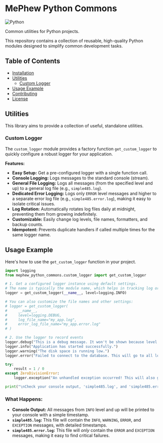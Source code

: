 # MePhew Python Commons

![Python](https://img.shields.io/badge/python-3.7%2B-blue.svg)

Common utilities for Python projects.

This repository contains a collection of reusable, high-quality Python modules designed to simplify common development tasks.

## Table of Contents

- [Installation](#installation)
- [Utilities](#utilities)
  - [Custom Logger](#custom-logger)
- [Usage Example](#usage-example)
- [Contributing](#contributing)
- [License](#license)

## Utilities

This library aims to provide a collection of useful, standalone utilities.

### Custom Logger

The `custom_logger` module provides a factory function `get_custom_logger` to quickly configure a robust logger for your application.

**Features:**

-   **Easy Setup:** Get a pre-configured logger with a single function call.
-   **Console Logging:** Logs messages to the standard console (stream).
-   **General File Logging:** Logs all messages (from the specified level and up) to a general log file (e.g., `simple485.log`).
-   **Dedicated Error Logging:** Logs only `ERROR` level messages and higher to a separate error log file (e.g., `simple485.error.log`), making it easy to isolate critical issues.
-   **Log Rotation:** Automatically rotates log files daily at midnight, preventing them from growing indefinitely.
-   **Customizable:** Easily change log levels, file names, formatters, and backup counts.
-   **Idempotent:** Prevents duplicate handlers if called multiple times for the same logger name.

## Usage Example

Here's how to use the `get_custom_logger` function in your project.

```python
import logging
from mephew_python_commons.custom_logger import get_custom_logger

# 1. Get a configured logger instance using default settings.
# The name is typically the module name, which helps in tracking log origins.
logger = get_custom_logger(__name__, level=logging.INFO)

# You can also customize the file names and other settings:
# logger = get_custom_logger(
#     __name__,
#     level=logging.DEBUG,
#     log_file_name="my_app.log",
#     error_log_file_name="my_app.error.log"
# )

# 2. Use the logger to record events
logger.debug("This is a debug message. It won't be shown because level is INFO.")
logger.info("Application has started successfully.")
logger.warning("The disk space is running low.")
logger.error("Failed to connect to the database. This will go to all logs.")

try:
    result = 1 / 0
except ZeroDivisionError:
    logger.exception("An unhandled exception occurred! This will also go to the error log.")

print("\nCheck your console output, 'simple485.log', and 'simple485.error.log' files.")

```

### What Happens:

-   **Console Output:** All messages from `INFO` level and up will be printed to your console with a simple timestamp.
-   **`simple485.log`:** This file will contain the `INFO`, `WARNING`, `ERROR`, and `EXCEPTION` messages, with detailed timestamps.
-   **`simple485.error.log`:** This file will *only* contain the `ERROR` and `EXCEPTION` messages, making it easy to find critical failures.
